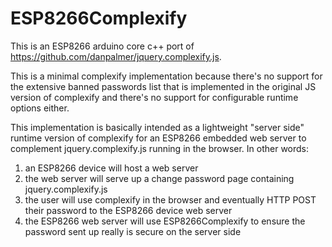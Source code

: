 # ESP8266Complexify
This is an ESP8266 arduino core c++ port of https://github.com/danpalmer/jquery.complexify.js. 

This is a minimal complexify implementation because there's no support for the extensive banned passwords list that is 
implemented in the original JS version of complexify and there's no support for configurable runtime options either.

This implementation is basically intended as a lightweight "server side" runtime version of complexify for an ESP8266 
embedded web server to complement jquery.complexify.js running in the browser. In other words:

1. an ESP8266 device will host a web server
2. the web server will serve up a change password page containing jquery.complexify.js
3. the user will use complexify in the browser and eventually HTTP POST their password to the ESP8266 device web server
4. the ESP8266 web server will use ESP8266Complexify to ensure the password sent up really is secure on the server side
